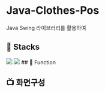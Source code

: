 # Java-Clothes-Pos
Java Swing 라이브러리를 활용하여 

## 🔨 Stacks
<img src="https://img.shields.io/badge/eclipse-2C2255?style=for-the-badge&logo=eclipseide&logoColor=white">
<img src="https://img.shields.io/badge/java-007396?style=for-the-badge&logo=java&logoColor=white">
## 📀 Function


## 📺 화면구성

